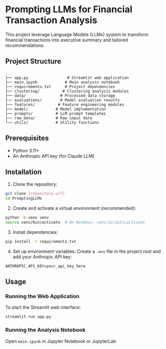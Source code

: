 # Prompting LLMs for Financial Transaction Analysis

This project leverage Language Models (LLMs) system to transform financial transactions into executive summary and tailored recommendations.

## Project Structure

```
.
├── app.py                 # Streamlit web application
├── main.ipynb            # Main analysis notebook
├── requirements.txt      # Project dependencies
├── clustering/          # Clustering analysis modules
├── data/               # Processed data storage
├── evaluations/        # Model evaluation results
├── features/          # Feature engineering modules
├── model/            # Model implementation
├── prompts/          # LLM prompt templates
├── raw_data/         # Raw input data
└── utils/            # Utility functions
```

## Prerequisites

- Python 3.11+
- An Anthropic API key (for Claude LLM)

## Installation

1. Clone the repository:
```bash
git clone [repository-url]
cd PromptingLLMs
```

2. Create and activate a virtual environment (recommended):
```bash
python -m venv venv
source venv/bin/activate  # On Windows: venv\Scripts\activate
```

3. Install dependencies:
```bash
pip install -r requirements.txt
```

4. Set up environment variables:
Create a `.env` file in the project root and add your Anthropic API key:
```
ANTHROPIC_API_KEY=your_api_key_here
```

## Usage

### Running the Web Application

To start the Streamlit web interface:
```bash
streamlit run app.py
```

### Running the Analysis Notebook

Open `main.ipynb` in Jupyter Notebook or JupyterLab